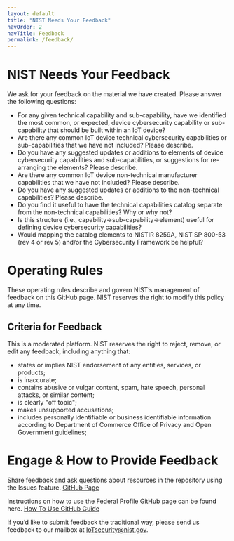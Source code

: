 ```yaml
---
layout: default
title: "NIST Needs Your Feedback"
navOrder: 2
navTitle: Feedback
permalink: /feedback/
---
```


# NIST Needs Your Feedback 

We ask for your feedback on the material we have created. Please answer the following questions:

- For any given technical capability and sub-capability, have we identified the most common, or expected, device cybersecurity capability or sub-capability that should be built within an IoT device?
- Are there any common IoT device technical cybersecurity capabilities or sub-capabilities that we have not included? Please describe.
- Do you have any suggested updates or additions to elements of device cybersecurity capabilities and sub-capabilities, or suggestions for re-arranging the elements? Please describe.
- Are there any common IoT device non-technical manufacturer capabilities that we have not included? Please describe.
- Do you have any suggested updates or additions to the non-technical capabilities? Please describe.
- Do you find it useful to have the technical capabilities catalog separate from the non-technical capabilities? Why or why not?
- Is this structure (i.e., capability->sub-capability->element) useful for defining device cybersecurity capabilities?
- Would mapping the catalog elements to NISTIR 8259A, NIST SP 800-53 (rev 4 or rev 5) and/or the Cybersecurity Framework be helpful?

# Operating Rules

These operating rules describe and govern NIST’s management of feedback on this GitHub page. NIST reserves the right to modify this policy at any time.

## Criteria for Feedback
This is a moderated platform. NIST reserves the right to reject, remove, or edit any feedback, including anything that:

- states or implies NIST endorsement of any entities, services, or products;  
- is inaccurate;  
- contains abusive or vulgar content, spam, hate speech, personal attacks, or similar content;  
- is clearly "off topic"; 
- makes unsupported accusations;
- includes personally identifiable or business identifiable information according to Department of Commerce Office of Privacy and Open Government guidelines;

# Engage & How to Provide Feedback

Share feedback and ask questions about resources in the repository using the Issues feature. [GitHub Page](https://github.com/usnistgov/FederalProfile-8259A)

Instructions on how to use the Federal Profile GitHub page can be found here. [How To Use GitHub Guide](../static/HowToUseGitHub.md)

If you’d like to submit feedback the traditional way, please send us feedback to our mailbox at IoTsecurity@nist.gov.
